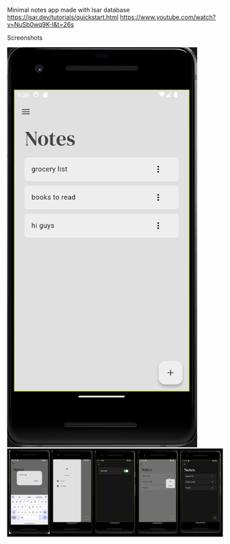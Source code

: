 Minimal notes app made with Isar database https://isar.dev/tutorials/quickstart.html https://www.youtube.com/watch?v=NuSb0wq9K-I&t=26s

Screenshots

![alt text](image-1.png)
![alt text](image.png)
